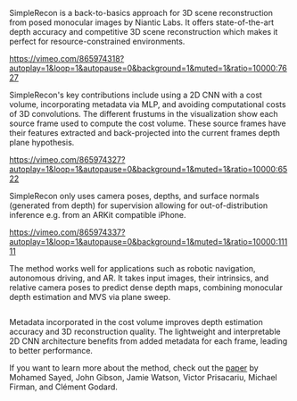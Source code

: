 <!--[metadata]
title = "SimpleRecon: 3D Reconstruction Without 3D Convolutions"
source = "https://github.com/rerun-io/simplerecon"
tags = ["3D", "depth", "time-series", "pinhole-camera", "mesh", "Paper Walkthrough"]
thumbnail = "https://static.rerun.io/simplerecon/e309760134e44ba5ca1a547cb310d47a19257e5b/480w.png"
thumbnail_dimensions = [480, 271]
-->


SimpleRecon is a back-to-basics approach for 3D scene reconstruction from posed monocular images by Niantic Labs. It offers state-of-the-art depth accuracy and competitive 3D scene reconstruction which makes it perfect for resource-constrained environments.


https://vimeo.com/865974318?autoplay=1&loop=1&autopause=0&background=1&muted=1&ratio=10000:7627

SimpleRecon's key contributions include using a 2D CNN with a cost volume, incorporating metadata via MLP, and avoiding computational costs of 3D convolutions. The different frustums in the visualization show each source frame used to compute the cost volume. These source frames have their features extracted and back-projected into the current frames depth plane hypothesis.


https://vimeo.com/865974327?autoplay=1&loop=1&autopause=0&background=1&muted=1&ratio=10000:6522

SimpleRecon only uses camera poses, depths, and surface normals (generated from depth) for supervision allowing for out-of-distribution inference e.g. from an ARKit compatible iPhone.


https://vimeo.com/865974337?autoplay=1&loop=1&autopause=0&background=1&muted=1&ratio=10000:11111

The method works well for applications such as robotic navigation, autonomous driving, and AR. It takes input images, their intrinsics, and relative camera poses to predict dense depth maps, combining monocular depth estimation and MVS via plane sweep.

<picture>
  <source media="(max-width: 480px)" srcset="https://static.rerun.io/simplerecon-overview/84359b6ec787147dc915d0a3fe764537d8212835/480w.png">
  <source media="(max-width: 768px)" srcset="https://static.rerun.io/simplerecon-overview/84359b6ec787147dc915d0a3fe764537d8212835/768w.png">
  <source media="(max-width: 1024px)" srcset="https://static.rerun.io/simplerecon-overview/84359b6ec787147dc915d0a3fe764537d8212835/1024w.png">
  <source media="(max-width: 1200px)" srcset="https://static.rerun.io/simplerecon-overview/84359b6ec787147dc915d0a3fe764537d8212835/1200w.png">
  <img src="https://static.rerun.io/simplerecon-overview/84359b6ec787147dc915d0a3fe764537d8212835/full.png" alt="">
</picture>

Metadata incorporated in the cost volume improves depth estimation accuracy and 3D reconstruction quality. The lightweight and interpretable 2D CNN architecture benefits from added metadata for each frame, leading to better performance.

If you want to learn more about the method, check out the [paper](https://arxiv.org/abs/2208.14743) by Mohamed Sayed, John Gibson, Jamie Watson, Victor Prisacariu, Michael Firman, and Clément Godard.
